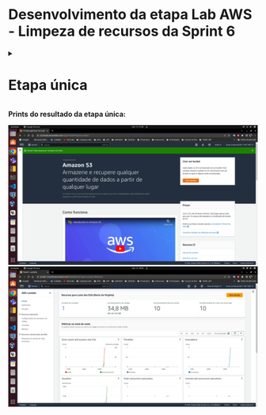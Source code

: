 # Desenvolvimento da etapa Lab AWS - Limpeza de recursos da Sprint 6

<details>
<summary>
<h1>Etapa única</h1>
</summary>

Após concluir todas as etapas dos laboratórios e de colher as evidências/códigos para repassar ao monitor (a), você deve realizar a limpeza do que foi criado, para não incorrer em custos desnecessários.

Lembre-se de:

- Excluir os arquivos usados/gerados durante os laboratórios do S3

- Excluir as bases de dados criadas durante os laboratórios no Glue Catalog

- Excluir o crawler e o job no Glue

</details>

**Prints do resultado da etapa única:**

![Print 1](https://github.com/telmacarvalho/programa_de_bolsas_compass/blob/main/Sprint%206/Data_%26_Analytics/Lab_AWS%20_Limpeza_de_recursos/1.png)\
![Print 2](https://github.com/telmacarvalho/programa_de_bolsas_compass/blob/main/Sprint%206/Data_%26_Analytics/Lab_AWS%20_Limpeza_de_recursos/2.png)